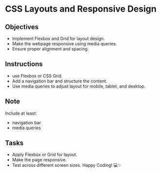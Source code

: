 # CSS Layouts and Responsive Design
## Objectives
* Implement Flexbox and Grid for layout design.
* Make the webpage responsive using media queries.
* Ensure proper alignment and spacing.

## Instructions
* use Flexbox or CSS Grid.
* Add a navigation bar and structure the content.
* Use media queries to adjust layout for mobile, tablet, and desktop.

## Note
Include at least:
* navigation bar
* media queries
## Tasks
* Apply Flexbox or Grid for layout.
* Make the page responsive.
* Test across different screen sizes.
Happy Coding! 💻✨
